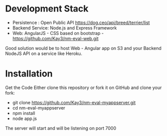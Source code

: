 Development Stack
=================
- Persistence : Open Public API https://dog.ceo/api/breed/terrier/list
- Backend Service: Node.js and Express Framework
- Web: AngularJS - CSS based on bootstrap - https://github.com/Kay3/nm-eval-web.git

Good solution would be to host Web - Angular app on S3 and your Backend NodeJS API on a service like Heroku.

Installation
============
Get the Code Either clone this repository or fork it on GitHub and clone your fork:

- git clone https://github.com/Kay3/nm-eval-myappserver.git
- cd nm-eval-myappserver
- npm install
- node app.js

The server will start and will be listening on port 7000
